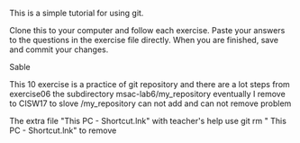 This is a simple tutorial for using git.

Clone this to your computer and follow each exercise. Paste your answers to the questions in the exercise file directly. When you are finished, save and commit your changes.

Sable

This 10 exercise is a practice of git repository and there are a lot steps from exercise06
the subdirectory msac-lab6/my_repository eventually I remove to CISW17 to slove /my_repository can not add and can not remove problem

The extra file "This PC - Shortcut.lnk"  with teacher's help  use git rm " This PC - Shortcut.lnk" to remove
